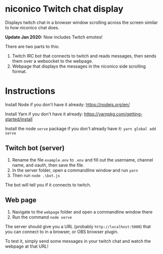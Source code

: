 # niconico Twitch chat display

Displays twitch chat in a browser window scrolling across the screen similar to how niconico chat does.

**Update Jan 2020:** Now includes Twitch emotes!

There are two parts to this:

1. Twitch IRC bot that connects to twitch and reads messages, then sends them over a websocket to the webpage.
2. Webpage that displays the messages in the niconico side scrolling format.

# Instructions

Install Node if you don't have it already: https://nodejs.org/en/

Install Yarn if you don't have it already: https://yarnpkg.com/getting-started/install

Install the node `serve` package if you don't already have it: `yarn global add serve`

## Twitch bot (server)

1. Rename the file `example.env` to `.env` and fill out the username, channel name, and oauth, then save the file.
2. In the server folder, open a commandline window and run `yarn`
3. Then run `node .\bot.js`

The bot will tell you if it connects to twitch.

## Web page

1. Navigate to the `webpage` folder and open a commandline window there
2. Run the command `node serve`

The server should give you a URL (probably `http://localhost:5000`) that you can connect to in a browser, or OBS browser plugin.

To test it, simply send some messages in your twitch chat and watch the webpage at that URL!
